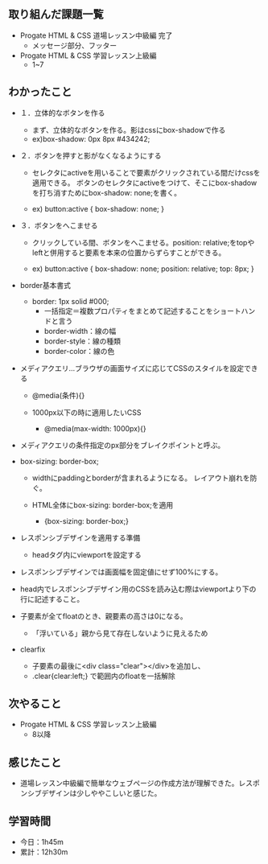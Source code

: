 ## 取り組んだ課題一覧
- Progate HTML & CSS 道場レッスン中級編 完了
    - メッセージ部分、フッター
- Progate HTML & CSS 学習レッスン上級編
    - 1~7
## わかったこと
- １．立体的なボタンを作る
    - まず、立体的なボタンを作る。影はcssにbox-shadowで作る
     - ex)box-shadow: 0px 8px #434242;

- ２．ボタンを押すと影がなくなるようにする
    - セレクタにactiveを用いることで要素がクリックされている間だけcssを適用できる。
ボタンのセレクタにactiveをつけて、そこにbox-shadowを打ち消すためにbox-shadow: none;を書く。

    - ex)
button:active {
box-shadow: none;
}

- ３．ボタンをへこませる
    - クリックしている間、ボタンをへこませる。position: relative;をtopやleftと併用すると要素を本来の位置からずらすことができる。

    - ex)
button:active {
box-shadow: none;
position: relative;
top: 8px;
}

- border基本書式
    - border: 1px solid #000;
        - 一括指定＝複数プロパティをまとめて記述することをショートハンドと言う
        - border-width：線の幅
        - border-style：線の種類
        - border-color：線の色

- メディアクエリ&hellip;ブラウザの画面サイズに応じてCSSのスタイルを設定できる
    - @media(条件){}

    - 1000px以下の時に適用したいCSS
        - @media(max-width: 1000px){}

- メディアクエリの条件指定のpx部分をブレイクポイントと呼ぶ。

- box-sizing: border-box;
     - widthにpaddingとborderが含まれるようになる。
レイアウト崩れを防ぐ。

    - HTML全体にbox-sizing: border-box;を適用
        - {box-sizing: border-box;}

- レスポンシブデザインを適用する準備
    - headタグ内にviewportを設定する

- レスポンシブデザインでは画面幅を固定値にせず100%にする。

- head内でレスポンシブデザイン用のCSSを読み込む際はviewportより下の行に記述すること。

- 子要素が全てfloatのとき、親要素の高さは0になる。
    - 「浮いている」親から見て存在しないように見えるため

- clearfix
    - 子要素の最後に&lt;div class=&quot;clear&quot;&gt;&lt;/div&gt;を追加し、
    - .clear{clear:left;} で範囲内のfloatを一括解除

## 次やること
- Progate HTML & CSS 学習レッスン上級編
    - 8以降
## 感じたこと
- 道場レッスン中級編で簡単なウェブページの作成方法が理解できた。レスポンシブデザインは少しややこしいと感じた。
## 学習時間
- 今日：1h45m
- 累計：12h30m
